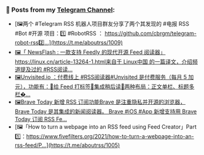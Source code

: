 ### 📰 Posts from my [Telegram Channel](https://t.me/s/aboutrss):
<!-- BLOG-POST-LIST:START -->
- [🖼两个 #Telegram RSS 机器人项目群友分享了两个其发现的 #电报 RSS #Bot #开源 项目：1️⃣ #RobotRSS ： https://github.com/cbrgm/telegram-robot-rss2️⃣...](https://t.me/aboutrss/1009)
- [🖼「 NewsFlash : 一款支持 Feedly 的现代开源 Feed 阅读器」https://linux.cn/article-13264-1.html来自于 Linux中国 的一篇译文，介绍频道提及过的 #RSS阅读...](https://t.me/aboutrss/1008)
- [🖼Unvisited.io ：付费线上 #RSS阅读器#Unvisited 是付费服务（每月 5 加元），功能有：🔸给 Feed 打标签🔸集成稍后读🔸两种布局：正文单栏、标题多栏�...](https://t.me/aboutrss/1007)
- [🖼Brave Today 新增 RSS 订阅功能Brave 是注重隐私并开源的浏览器，Brave Today 是其集成的新闻阅读器。 Brave #iOS #App 新增支持用 Brave Today 订阅 RSS Fe...](https://t.me/aboutrss/1006)
- [🖼「How to turn a webpage into an RSS feed using Feed Creator」Part 1️⃣：https://www.fivefilters.org/2021/how-to-turn-a-webpage-into-an-rss-feed/P...](https://t.me/aboutrss/1005)
<!-- BLOG-POST-LIST:END -->

<!--
**AboutRSS/AboutRSS** is a ✨ _special_ ✨ repository because its `README.md` (this file) appears on your GitHub profile.

Here are some ideas to get you started:

- 🔭 I’m currently working on ...
- 🌱 I’m currently learning ...
- 👯 I’m looking to collaborate on ...
- 🤔 I’m looking for help with ...
- 💬 Ask me about ...
- 📫 How to reach me: ...
- 😄 Pronouns: ...
- ⚡ Fun fact: ...
-->
